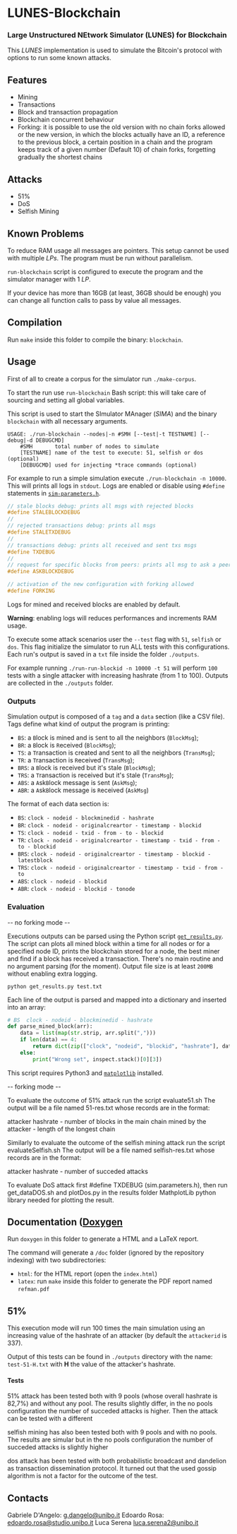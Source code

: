 # LUNES-Blockchain

### Large Unstructured NEtwork Simulator (LUNES) for Blockchain

This _LUNES_ implementation is used to simulate the Bitcoin's protocol with options to run some known attacks.

## Features

- Mining
- Transactions
- Block and transaction propagation
- Blockchain concurrent behaviour
- Forking: it is possible to use the old version with no chain forks allowed or the new version, in which the blocks actually have an ID, a reference to the previous block, a certain position in a chain and the program keeps track of a given number (Default 10) of chain forks, forgetting gradually the shortest chains

## Attacks

- 51%
- DoS
- Selfish Mining

## Known Problems

To reduce RAM usage all messages are pointers. This setup cannot be used with multiple _LPs_. The program must be run without parallelism.

`run-blockchain` script is configured to execute the program and the simulator manager with 1 _LP_.

If your device has more than 16GB (at least, 36GB should be enough) you can change all function calls to pass by value all messages.

## Compilation

Run `make` inside this folder to compile the binary: `blockchain`.

## Usage

First of all to create a corpus for the simulator run `./make-corpus`.

To start the run use `run-blockchain` Bash script: this will take care of sourcing and setting all global variables.

This script is used to start the SImulator MAnager (_SIMA_) and the binary `blockchain` with all necessary arguments.

```
USAGE: ./run-blockchain --nodes|-n #SMH [--test|-t TESTNAME] [--debug|-d DEBUGCMD]
	#SMH	   total number of nodes to simulate
	[TESTNAME] name of the test to execute: 51, selfish or dos (optional)
	[DEBUGCMD] used for injecting *trace commands (optional)
```

For example to run a simple simulation execute `./run-blockchain -n 10000`. This will prints all logs in `stdout`. Logs are enabled or disable using `#define` statements in [`sim-parameters.h`](./sim-parameters.h).

```c
// stale blocks debug: prints all msgs with rejected blocks
#define STALEBLOCKDEBUG
//
// rejected transactions debug: prints all msgs
#define STALETXDEBUG
//
// transactions debug: prints all received and sent txs msgs
#define TXDEBUG
//
// request for specific blocks from peers: prints all msg to ask a peer for a specific block
#define ASKBLOCKDEBUG

// activation of the new configuration with forking allowed
#define FORKING
```

Logs for mined and received blocks are enabled by default.

**Warning**: enabling logs will reduces performances and increments RAM usage.

To execute some attack scenarios user the `--test` flag with `51`, `selfish` or `dos`. This flag initialize the simulator to run ALL tests with this configurations. Each run's output is saved in a `txt` file inside the folder `./outputs`.

For example running `./run-run-blockid -n 10000 -t 51` will perform `100` tests with a single attacker with increasing hashrate (from 1 to 100). Outputs are collected in the `./outputs` folder.

### Outputs

Simulation output is composed of a `tag` and a `data` section (like a CSV file). Tags define what kind of output the program is printing:

- `BS`: a `B`lock is mined and is `S`ent to all the neighbors (`BlockMsg`);
- `BR`: a `B`lock is `R`eceived (`BlockMsg`);
- `TS`: a `T`ransaction is created and `S`ent to all the neighbors (`TransMsg`);
- `TR`: a `T`ransaction is `R`eceived (`TransMsg`);
- `BRS`: a `B`lock is received but it's `S`tale (`BlockMsg`);
- `TRS`: a `T`ransaction is received but it's `S`tale (`TransMsg`);
- `ABS`: a `A`sk`B`lock message is `S`ent (`AskMsg`);
- `ABR`: a `A`sk`B`lock message is `R`eceived (`AskMsg`)

The format of each data section is:

- `BS`: `clock - nodeid - blockminedid - hashrate`
- `BR`: `clock - nodeid - originalcreartor - timestamp - blockid`
- `TS`: `clock - nodeid - txid - from - to - blockid`
- `TR`: `clock - nodeid - originalcreartor - timestamp - txid - from - to - blockid`
- `BRS`: `clock - nodeid - originalcreartor - timestamp - blockid - latestblock`
- `TRS`: `clock - nodeid - originalcreartor - timestamp - txid - from - to`
- `ABS`: `clock - nodeid - blockid`
- `ABR`: `clock - nodeid - blockid - tonode`


### Evaluation 

-- no forking mode --

Executions outputs can be parsed using the Python script [`get_results.py`](./get_results.py). The script can plots all mined block within a time for all nodes or for a specified node ID, prints the blockchain stored for a node, the best miner and find if a block has received a transaction. There's no main routine and no argument parsing (for the moment). Output file size is at least `200MB` without enabling extra logging.

`python get_results.py test.txt`

Each line of the output is parsed and mapped into a dictionary and inserted into an array:

```python
# BS  clock - nodeid - blockminedid - hashrate
def parse_mined_block(arr):
    data = list(map(str.strip, arr.split(",")))
    if len(data) == 4:
        return dict(zip(["clock", "nodeid", "blockid", "hashrate"], data))
    else:
        print("Wrong set", inspect.stack()[0][3])
```

This script requires Python3 and [`matplotlib`](https://matplotlib.org/) installed.

-- forking mode --

To evaluate the outcome of 51% attack run the script evaluate51.sh
The output will be a file named 51-res.txt whose records are in the format:

attacker hashrate - number of blocks in the main chain mined by the attacker -  length of the longest chain


Similarly to evaluate the outcome of the selfish mining attack run the script evaluateSelfish.sh
The output will be a file named selfish-res.txt whose records are in the format:

attacker hashrate - number of succeded attacks


To evaluate DoS attack first #define TXDEBUG (sim.parameters.h), then run get_dataDOS.sh and plotDos.py in the results folder
MathplotLib python library needed for plotting the result.

## Documentation ([Doxygen](https://github.com/doxygen/doxygen)

Run `doxygen` in this folder to generate a HTML and a LaTeX report.

The command will generate a `/doc` folder (ignored by the repository indexing) with two subdirectories:

- `html`: for the HTML report (open the `index.html`)
- `latex`: run `make` inside this folder to generate the PDF report named `refman.pdf`

## 51%

This execution mode will run 100 times the main simulation using an increasing value of the hashrate of an attacker (by default the `attackerid` is 337).
 
Output of this tests can be found in `./outputs` directory with the name: `test-51-H.txt` with **H** the value of the attacker's hashrate.

#### Tests

51% attack has been tested both with 9 pools (whose overall hashrate is 82,7%) and without any pool. The results slightly differ, in the no pools configuration the number of succeded attacks is higher. Then the attack can be tested with a different

selfish mining has also been tested both with 9 pools and with no pools. The results are simular but in the no pools configuration the number of succeded attacks is slightly higher

dos attack has been tested with both probabilistic broadcast and dandelion as transaction dissemination protocol. It turned out that the used gossip algorithm is not a factor for the outcome of the test.

## Contacts

Gabriele D'Angelo: <g.dangelo@unibo.it>
Edoardo Rosa: <edoardo.rosa@studio.unibo.it>
Luca Serena <luca.serena2@unibo.it>
